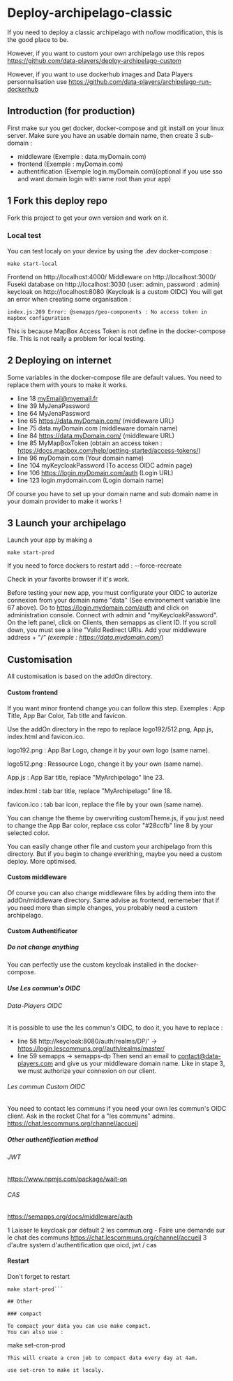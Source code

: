 # Deploy-archipelago-classic

If you need to deploy a classic archipelago with no/low modification, this is the good place to be.

However, if you want to custom your own archipelago use this repos https://github.com/data-players/deploy-archipelago-custom

However, if you want to use dockerhub images and Data Players personnalisation use https://github.com/data-players/archipelago-run-dockerhub

## Introduction (for production)

First make sur you get docker, docker-compose and git install on your linux server.
Make sure you have an usable domain name, then create 3 sub-domain :
- middleware (Exemple : data.myDomain.com)
- frontend (Exemple : myDomain.com)
- authentification (Exemple login.myDomain.com)(optional if you use sso and want domain login with same root than your app)

## 1 Fork this deploy repo

Fork this project to get your own version and work on it.

### Local test

You can test localy on your device by using the .dev docker-compose : 
```
make start-local
```

Frontend on http://localhost:4000/
Middleware on http://localhost:3000/
Fuseki database on http://localhost:3030 (user: admin, password : admin)
keycloak on http://localhost:8080 (Keycloak is a custom OIDC)
You will get an error when creating some organisation :
```
index.js:209 Error: @semapps/geo-components : No access token in mapbox configuration
```
This is because MapBox Access Token is not define in the docker-compose file. This is not really a problem for local testing.

## 2 Deploying on internet

Some variables in the docker-compose file are default values. You need to replace them with yours to make it works.
- line 18 myEmail@myemail.fr
- line 39 MyJenaPassword
- line 64 MyJenaPassword
- line 65 https://data.myDomain.com/ (middleware URL)
- line 75 data.myDomain.com (middleware domain name)
- line 84 https://data.myDomain.com/ (middleware URL)
- line 85 MyMapBoxToken (obtain an access token : https://docs.mapbox.com/help/getting-started/access-tokens/)
- line 96 myDomain.com (Your domain name)
- line 104 myKeycloakPassword (To access OIDC admin page)
- line 106 https://login.myDomain.com/auth (Login URL)
- line 123 login.mydomain.com (Login domain name)

Of course you have to set up your domain name and sub domain name in your domain provider to make it works !

## 3 Launch your archipelago

Launch your app by making a 

```
make start-prod
```

If you need to force dockers to restart add : --force-recreate

Check in your favorite browser if it's work.

Before testing your new app, you must configurate your OIDC to autorize connexion from your domain name "data" (See environement variable line 67 above).
Go to https://login.mydomain.com/auth and click on administration console. Connect with admin and "myKeycloakPassword".
On the left panel, click on Clients, then semapps as client ID.
If you scroll down, you must see a line "Valid Redirect URIs. Add your middleware address + "/*" (exemple : https://data.mydomain.com/*)

## Customisation

All customisation is based on the addOn directory.

#### Custom frontend

If you want minor frontend change you can follow this step. Exemples : App Title, App Bar Color, Tab title and favicon.

Use the addOn directory in the repo to replace logo192/512.png, App.js, index.html and favicon.ico.

logo192.png : App Bar Logo, change it by your own logo (same name).

logo512.png : Ressource Logo, change it by your own (same name).

App.js : App Bar title, replace "MyArchipelago" line 23.

index.html : tab bar title, replace "MyArchipelago" line 18.

favicon.ico : tab bar icon, replace the file by your own (same name).

You can change the theme by owervriting customTheme.js, if you just need to change the App Bar color, replace css color "#28ccfb" line 8 by your selected color.

You can easily change other file and custom your archipelago from this directory. But if you begin to change everithing, maybe you need a custom deploy. More optimised.

#### Custom middleware

Of course you can also change middleware files by adding them into the addOn/middleware directory. Same advise as frontend, rememeber that if you need more than simple changes, you probably need a custom archipelago.

#### Custom Authentificator

##### Do not change anything

You can perfectly use the custom keycloak installed in the docker-compose.

##### Use Les commun's OIDC

###### Data-Players OIDC

It is possible to use the les commun's OIDC, to doo it, you have to replace :
- line 58 http://keycloak:8080/auth/realms/DP/' -> https://login.lescommuns.org//auth/realms/master/
- line 59 semapps -> semapps-dp
Then send an email to contact@data-players.com and give us your middleware domain name. Like in stape 3, we must authorize your connexion on our client.

###### Les commun Custom OIDC

You need to contact les communs if you need your own les commun's OIDC client.
Ask in the rocket Chat for a "les communs" admins.
https://chat.lescommuns.org/channel/accueil

##### Other authentification method

###### JWT
https://www.npmjs.com/package/wait-on
###### CAS
https://semapps.org/docs/middleware/auth

1 Laisser le keycloak par défault
2 les commun.org - Faire une demande sur le chat des communs https://chat.lescommuns.org/channel/accueil
3 d'autre system d'authentification que oicd, jwt / cas

#### Restart
Don't forget to restart
```
make start-prod```

## Other

### compact

To compact your data you can use make compact.
You can also use :
```
make set-cron-prod
```
This will create a cron job to compact data every day at 4am.

use set-cron to make it localy.
